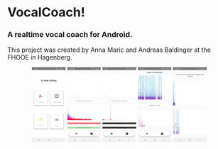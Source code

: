 # VocalCoach!
### A realtime vocal coach for Android.
This project was created by Anna Maric and Andreas Baldinger at the FHOOE in Hagenberg.

<p align="middle">
<img src="./app/img/store_screen_1.jpeg" width="15%">

<img src="./app/img/store_screen_2.jpeg" width="15%">

<img src="./app/img/store_screen_3.jpeg" width="15%">

<img src="./app/img/store_screen_4.jpeg" width="15%">

<img src="./app/img/store_screen_5.jpeg" width="15%">
</p>
